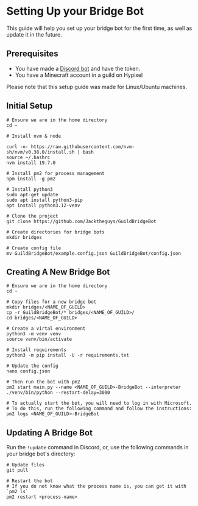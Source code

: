 # Setting Up your Bridge Bot

This guide will help you set up your bridge bot for the first time, as well as update it in the future.

## Prerequisites

- You have made a [Discord bot](https://discord.com/developers/applications) and have the token.
- You have a Minecraft account in a guild on Hypixel

Please note that this setup guide was made for Linux/Ubuntu machines.

## Initial Setup

```shell
# Ensure we are in the home directory
cd ~

# Install nvm & node

curl -o- https://raw.githubusercontent.com/nvm-sh/nvm/v0.38.0/install.sh | bash
source ~/.bashrc
nvm install 19.7.0

# Install pm2 for process management
npm install -g pm2

# Install python3
sudo apt-get update
sudo apt install python3-pip
apt install python3.12-venv

# Clone the project
git clone https://github.com/Jacktheguys/GuildBridgeBot

# Create directories for bridge bots
mkdir bridges

# Create config file
mv GuildBridgeBot/example.config.json GuildBridgeBot/config.json
```


## Creating A New Bridge Bot

```shell
# Ensure we are in the home directory
cd ~

# Copy files for a new bridge bot
mkdir bridges/<NAME_OF_GUILD>
cp -r GuildBridgeBot/* bridges/<NAME_OF_GUILD>/
cd bridges/<NAME_OF_GUILD>

# Create a virtal environment
python3 -m venv venv
source venv/bin/activate

# Install requirements
python3 -m pip install -U -r requirements.txt

# Update the config
nano config.json

# Then run the bot with pm2
pm2 start main.py --name <NAME_OF_GUILD>-BridgeBot --interpreter ./venv/bin/python --restart-delay=3000

# To actually start the bot, you will need to log in with Microsoft.
# To do this, run the following command and follow the instructions:
pm2 logs <NAME_OF_GUILD>-BridgeBot
```

## Updating A Bridge Bot

Run the `!update` command in Discord, or, use the following commands in your bridge bot's directory:

```shell
# Update files
git pull

# Restart the bot
# If you do not know what the process name is, you can get it with `pm2 ls`
pm2 restart <process-name>
```